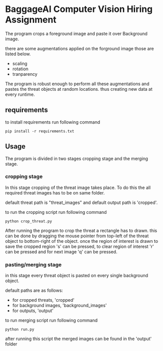 # BaggageAI Computer Vision Hiring Assignment

The program crops a foreground image and paste it over Background image.

there are some augmentations applied on the forground image those are listed below.

- scaling
- rotation
- tranparency

The program is robust enough to perform all these augmentations and pastes the threat objects at random locations. thus
creating new data at every runtime.

## requirements

to install requirements run following command

```buildoutcfg
pip install -r requirements.txt
```

## Usage

The program is divided in two stages cropping stage and the merging stage.

### cropping stage

In this stage cropping of the threat image takes place. To do this the all required threat images has to be on same
folder.

default threat path is "threat_images" and default output path is 'cropped'.

to run the cropping script run following command

```buildoutcfg
python crop_threat.py
```

After running the program to crop the threat a rectangle has to drawn. this can be done by dragging the mouse pointer
from top-left of the threat object to bottom-right of the object. once the region of interest is drawn to save the
cropped region 's' can be pressed, to clear region of interest 'r' can be pressed and for next image 'q' can be pressed.

### pasting/merging stage

in this stage every threat object is pasted on every single background object.

default paths are as follows:

- for cropped threats, 'cropped'
- for background images, 'background_images'
- for outputs, 'output'

to run merging script run following command

```buildoutcfg
python run.py
```

after running this script the merged images can be found in the 'output' folder

